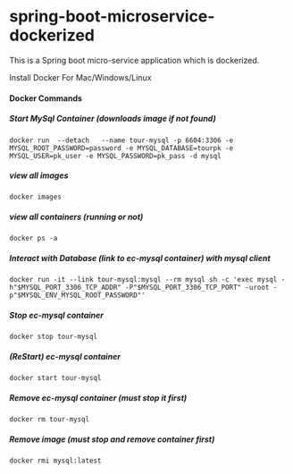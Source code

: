 # spring-boot-microservice-dockerized
This is a Spring boot micro-service application which is dockerized.

Install Docker For Mac/Windows/Linux
#### Docker Commands
##### Start MySql Container (downloads image if not found)
``
docker run  --detach   --name tour-mysql -p 6604:3306 -e MYSQL_ROOT_PASSWORD=password -e MYSQL_DATABASE=tourpk -e MYSQL_USER=pk_user -e MYSQL_PASSWORD=pk_pass -d mysql
``

##### view all images
``
docker images
``

##### view all containers (running or not)
``
docker ps -a
``
##### Interact with Database (link to ec-mysql container) with mysql client
``
docker run -it --link tour-mysql:mysql --rm mysql sh -c 'exec mysql -h"$MYSQL_PORT_3306_TCP_ADDR" -P"$MYSQL_PORT_3306_TCP_PORT" -uroot -p"$MYSQL_ENV_MYSQL_ROOT_PASSWORD"'
``
##### Stop ec-mysql container
``
docker stop tour-mysql
``
##### (ReStart) ec-mysql container
``
docker start tour-mysql
``
##### Remove ec-mysql container (must stop it first)
``
docker rm tour-mysql
``
##### Remove image (must stop and remove container first)
``
docker rmi mysql:latest
``
